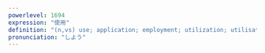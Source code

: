 ```yaml
---
powerlevel: 1694
expression: "使用"
definition: "(n,vs) use; application; employment; utilization; utilisation; (P)"
pronunciation: "しよう"
---
```

